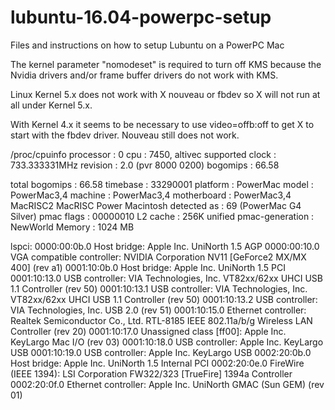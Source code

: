# lubuntu-16.04-powerpc-setup
Files and instructions on how to setup Lubuntu on a PowerPC Mac

The kernel parameter "nomodeset" is required to turn off KMS because the 
Nvidia drivers and/or frame buffer drivers do not work with KMS.

Linux Kernel 5.x does not work with X nouveau or fbdev so X will not run
at all under Kernel 5.x.

With Kernel 4.x it seems to be necessary to use video=offb:off to get X
to start with the fbdev driver. Nouveau still does not work.

/proc/cpuinfo
processor	: 0
cpu		: 7450, altivec supported
clock		: 733.333331MHz
revision	: 2.0 (pvr 8000 0200)
bogomips	: 66.58

total bogomips	: 66.58
timebase	: 33290001
platform	: PowerMac
model		: PowerMac3,4
machine		: PowerMac3,4
motherboard	: PowerMac3,4 MacRISC2 MacRISC Power Macintosh
detected as	: 69 (PowerMac G4 Silver)
pmac flags	: 00000010
L2 cache	: 256K unified
pmac-generation	: NewWorld
Memory		: 1024 MB


lspci:
0000:00:0b.0 Host bridge: Apple Inc. UniNorth 1.5 AGP
0000:00:10.0 VGA compatible controller: NVIDIA Corporation NV11 [GeForce2 MX/MX 400] (rev a1)
0001:10:0b.0 Host bridge: Apple Inc. UniNorth 1.5 PCI
0001:10:13.0 USB controller: VIA Technologies, Inc. VT82xx/62xx UHCI USB 1.1 Controller (rev 50)
0001:10:13.1 USB controller: VIA Technologies, Inc. VT82xx/62xx UHCI USB 1.1 Controller (rev 50)
0001:10:13.2 USB controller: VIA Technologies, Inc. USB 2.0 (rev 51)
0001:10:15.0 Ethernet controller: Realtek Semiconductor Co., Ltd. RTL-8185 IEEE 802.11a/b/g Wireless LAN Controller (rev 20)
0001:10:17.0 Unassigned class [ff00]: Apple Inc. KeyLargo Mac I/O (rev 03)
0001:10:18.0 USB controller: Apple Inc. KeyLargo USB
0001:10:19.0 USB controller: Apple Inc. KeyLargo USB
0002:20:0b.0 Host bridge: Apple Inc. UniNorth 1.5 Internal PCI
0002:20:0e.0 FireWire (IEEE 1394): LSI Corporation FW322/323 [TrueFire] 1394a Controller
0002:20:0f.0 Ethernet controller: Apple Inc. UniNorth GMAC (Sun GEM) (rev 01)
